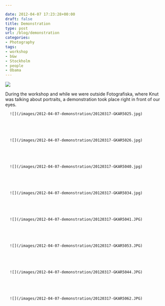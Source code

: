 ```yaml
---

date: 2012-04-07 17:23:28+00:00
draft: false
title: Demonstration
type: post
url: /blog/demonstration
categories:
- Photography
tags:
- workshop
- b&w
- Stockholm
- people
- Obama
---
```


![](/images/2012-04-07-demonstration/20120317-GKAR5034.jpg)

  



During the workshop and while we were outside Fotografiska, where Knut was talking about portraits, a demonstration took place right in front of our eyes.


  
      ![](/images/2012-04-07-demonstration/20120317-GKAR5025.jpg)

  


  
      ![](/images/2012-04-07-demonstration/20120317-GKAR5026.jpg)

  


  
      ![](/images/2012-04-07-demonstration/20120317-GKAR5040.jpg)

  


  
      ![](/images/2012-04-07-demonstration/20120317-GKAR5034.jpg)

  


  
      ![](/images/2012-04-07-demonstration/20120317-GKAR5041.JPG)

  


  
      ![](/images/2012-04-07-demonstration/20120317-GKAR5053.JPG)

  


  
      ![](/images/2012-04-07-demonstration/20120317-GKAR5044.JPG)

  


  
      ![](/images/2012-04-07-demonstration/20120317-GKAR5062.JPG)

